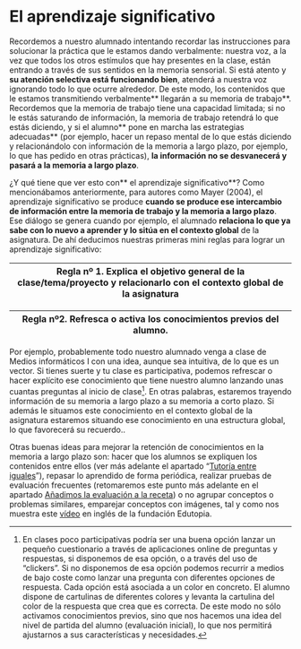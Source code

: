 # El aprendizaje significativo

Recordemos a nuestro alumnado intentando recordar las instrucciones para solucionar la práctica que le estamos dando verbalmente: nuestra voz, a la vez que todos los otros estímulos que hay presentes en la clase, están entrando a través de sus sentidos en la memoria sensorial. Si está atento y **su atención selectiva está funcionando bien**, atenderá a nuestra voz ignorando todo lo que ocurre alrededor. De este modo, los contenidos que le estamos transmitiendo verbalmente** llegarán a su memoria de trabajo**. Recordemos que la memoria de trabajo tiene una capacidad limitada; si no le estás saturando de información, la memoria de trabajo retendrá lo que estás diciendo, y si el alumno** pone en marcha las estrategias adecuadas** \(por ejemplo, hacer un repaso mental de lo que estás diciendo y relacionándolo con información de la memoria a largo plazo, por ejemplo, lo que has pedido en otras prácticas\), **la información no se desvanecerá y pasará a la memoria a largo plazo**.

¿Y qué tiene que ver esto con** el aprendizaje significativo**? Como mencionábamos anteriormente, para autores como Mayer \(2004\), el aprendizaje significativo se produce **cuando se produce ese intercambio de información entre la memoria de trabajo y la memoria a largo plazo**. Ese diálogo se genera cuando por ejemplo, el alumnado **relaciona lo que ya sabe con lo nuevo a aprender y lo sitúa en el contexto global** de la asignatura. De ahí deducimos nuestras primeras mini reglas para lograr un aprendizaje significativo:

| Regla nº 1. Explica el objetivo general de la clase/tema/proyecto y relacionarlo con el contexto global de la asignatura |
| --- |


| Regla nº2. Refresca o activa los conocimientos previos del alumno. |
| --- |


Por ejemplo, probablemente todo nuestro alumnado venga a clase  de Medios informáticos I con una idea, aunque sea intuitiva, de lo que es un vector. Si tienes suerte y tu clase es participativa, podemos refrescar o hacer explícito ese conocimiento que tiene nuestro alumno lanzando unas cuantas preguntas al inicio de clase[^2]. En otras palabras, estaremos trayendo información de su memoria a largo plazo a su memoria a corto plazo. Si además le situamos este conocimiento en el contexto global de la asignatura estaremos situando ese conocimiento en una estructura global, lo que favorecerá su recuerdo..

Otras buenas ideas para mejorar la retención de conocimientos en la memoria a largo plazo son: hacer que los alumnos se expliquen los contenidos entre ellos \(ver más adelante el apartado “[Tutoría entre iguales](aprender_haciendo/tutoria_entre_iguales.md)”\), repasar lo aprendido de forma periódica, realizar pruebas de evaluación frecuentes \(retomaremos este punto más adelante en el apartado [Añadimos la evaluación a la receta](anadimos_la_evaluacion_a_la_receta.md)\) o no agrupar conceptos o problemas similares, emparejar conceptos con imágenes, tal y como nos muestra este [vídeo](https://www.google.com/url?q=https://www.youtube.com/watch?v%3DIq47-x2EYrE%26feature%3Dyoutu.be&sa=D&ust=1572945444149000) en inglés de la fundación Edutopia.

[^2]: En clases poco participativas podría ser una buena opción lanzar un pequeño cuestionario a través de aplicaciones online de preguntas y respuestas, si disponemos de esa opción, o a través del uso de “clickers”. Si no disponemos de esa opción podemos recurrir a medios de bajo coste como lanzar una pregunta con diferentes opciones de respuesta. Cada opción está asociada a un color en concreto. El alumno dispone de cartulinas de diferentes colores y levanta la cartulina del color de la respuesta que crea que es correcta. De este modo no sólo activamos conocimientos previos, sino que nos hacemos una idea del nivel de partida del alumno \(evaluación inicial\), lo que nos permitirá ajustarnos a sus características y necesidades.

